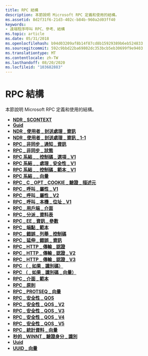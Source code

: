 ```yaml
---
title: RPC 結構
description: 本節說明 Microsoft RPC 定義和使用的結構。
ms.assetid: 8d2f31f6-21d3-402c-b84b-960a2d03ff40
keywords:
- 遠端程序呼叫 RPC、參考、結構
ms.topic: article
ms.date: 05/31/2018
ms.openlocfilehash: b94d03209af8b14f87cd8b15929389b6eb524833
ms.sourcegitcommit: 592c9bbd22ba69802dc353bcb5eb30699f9e9403
ms.translationtype: MT
ms.contentlocale: zh-TW
ms.lasthandoff: 08/20/2020
ms.locfileid: "103682883"
---
```

# <a name="rpc-structures"></a>RPC 結構

本節說明 Microsoft RPC 定義和使用的結構。

-   [**NDR \_ SCONTEXT**](/previous-versions/aa374336(v=vs.80))
-   [**Guid**](/windows/win32/api/guiddef/ns-guiddef-guid)
-   [**NDR \_ 使用者 \_ 封送處理 \_ 資訊**](/windows/win32/api/Rpcndr/ns-rpcndr-ndr_user_marshal_info)
-   [**NDR \_ 使用者 \_ 封送處理 \_ 資訊 \_ 1-1**](/windows/win32/api/Rpcndr/ns-rpcndr-ndr_user_marshal_info_level1)
-   [**RPC \_ 非同步 \_ 通知 \_ 資訊**](/windows/win32/api/Rpcasync/ns-rpcasync-rpc_async_notification_info)
-   [**RPC \_ 非同步 \_ 狀態**](/windows/win32/api/Rpcasync/ns-rpcasync-rpc_async_state)
-   [**RPC 系結 \_ \_ 控制碼 \_ 選項 \_ V1**](/windows/win32/api/Rpcdce/ns-rpcdce-rpc_binding_handle_options_v1)
-   [**RPC 系結 \_ \_ 處理 \_ 安全性 \_ V1**](/windows/win32/api/Rpcdce/ns-rpcdce-rpc_binding_handle_security_v1_a)
-   [**RPC 系結 \_ \_ 控制碼 \_ 範本 \_ V1**](/windows/win32/api/Rpcdce/ns-rpcdce-rpc_binding_handle_template_v1_a)
-   [**RPC 系結 \_ \_ 向量**](/windows/win32/api/Rpcdce/ns-rpcdce-rpc_binding_vector)
-   [**RPC \_ C \_ OPT \_ COOKIE \_ 驗證 \_ 描述元**](/windows/win32/api/Rpcdcep/ns-rpcdcep-rpc_c_opt_cookie_auth_descriptor)
-   [**RPC \_ 呼叫 \_ 屬性 \_ V1**](/windows/win32/api/rpcasync/ns-rpcasync-rpc_call_attributes_v1_a)
-   [**RPC \_ 呼叫 \_ 屬性 \_ V2**](/windows/win32/api/rpcasync/ns-rpcasync-rpc_call_attributes_v2_a)
-   [**RPC \_ 呼叫 \_ 本機 \_ 位址 \_ V1**](/windows/win32/api/Rpcasync/ns-rpcasync-rpc_call_local_address_v1)
-   [**RPC \_ 用戶端 \_ 介面**](/windows/win32/api/RpcdceP/ns-rpcdcep-rpc_client_interface)
-   [**RPC \_ 分派 \_ 資料表**](/windows/win32/api/RpcdceP/ns-rpcdcep-rpc_dispatch_table)
-   [**RPC \_ EE \_ 資訊 \_ 參數**](/windows/win32/api/rpcasync/ns-rpcasync-rpc_ee_info_param)
-   [**RPC \_ 端點 \_ 範本**](/windows/win32/api/Rpcdce/ns-rpcdce-rpc_endpoint_template)
-   [**RPC \_ 錯誤 \_ 列舉 \_ 控制碼**](/windows/win32/api/rpcasync/ns-rpcasync-rpc_error_enum_handle)
-   [**RPC \_ 延伸 \_ 錯誤 \_ 資訊**](/windows/win32/api/rpcasync/ns-rpcasync-rpc_extended_error_info)
-   [**RPC \_ HTTP \_ 傳輸 \_ 認證**](/windows/win32/api/Rpcdce/ns-rpcdce-rpc_http_transport_credentials_a)
-   [**RPC \_ HTTP \_ 傳輸 \_ 認證 \_ V2**](/windows/win32/api/Rpcdce/ns-rpcdce-rpc_http_transport_credentials_v2_a)
-   [**RPC \_ HTTP \_ 傳輸 \_ 認證 \_ V3**](/windows/win32/api/Rpcdce/ns-rpcdce-rpc_http_transport_credentials_v3_a)
-   [**RPC （ \_ 如果 \_ 識別碼）**](/windows/win32/api/Rpcdce/ns-rpcdce-rpc_if_id)
-   [**RPC （ \_ 如果 \_ 識別碼 \_ 向量）**](/windows/win32/api/Rpcdce/ns-rpcdce-rpc_if_id_vector)
-   [**RPC \_ 介面 \_ 範本**](/windows/win32/api/Rpcdce/ns-rpcdce-rpc_interface_template)
-   [**RPC \_ 原則**](/windows/win32/api/Rpcdce/ns-rpcdce-rpc_policy)
-   [**RPC \_ PROTSEQ \_ 向量**](/windows/win32/api/Rpcdce/ns-rpcdce-rpc_protseq_vector)
-   [**RPC \_ 安全性 \_ QOS**](/windows/win32/api/Rpcdce/ns-rpcdce-rpc_security_qos)
-   [**RPC \_ 安全性 \_ QOS \_ V2**](/windows/win32/api/Rpcdce/ns-rpcdce-rpc_security_qos_v2_a)
-   [**RPC \_ 安全性 \_ QOS \_ V3**](/windows/win32/api/Rpcdce/ns-rpcdce-rpc_security_qos_v3_a)
-   [**RPC \_ 安全性 \_ QOS \_ V4**](/windows/win32/api/Rpcdce/ns-rpcdce-rpc_security_qos_v4_a)
-   [**RPC \_ 安全性 \_ QOS \_ V5**](/windows/win32/api/Rpcdce/ns-rpcdce-rpc_security_qos_v5_a)
-   [**RPC \_ 統計資料 \_ 向量**](/windows/win32/api/Rpcdce/ns-rpcdce-rpc_stats_vector)
-   [**秒的 \_ WINNT \_ 驗證身分 \_ 識別**](/windows/win32/api/Rpcdce/ns-rpcdce-sec_winnt_auth_identity_a)
-   [**Uuid**](./rpcdce/ns-rpcdce-uuid.md)
-   [**UUID \_ 向量**](/windows/win32/api/rpcdce/ns-rpcdce-uuid_vector)

 

 